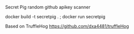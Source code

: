 Secret Pig random github apikey scanner

docker build -t secretpig . ; docker run secretpig

Based on TruffleHog
https://github.com/dxa4481/truffleHog
